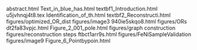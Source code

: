 abstract.html
Text_in_blue_has.html
textbf1_Introduction.html
u5jvhnqj4t8.tex
Identification_of_th.html
textbf2_Reconstructi.html
figures/optimized_OR_dist
figures/image3
940ie5skqo8.html
figures/ORs
dt2fa83vpjc.html
Figure_2_001_pole.html
figures/graph construction
figures/reconstruction steps
ftbct1arr9s.html
figures/FeNiSampleValidation
figures/image9
Figure_6_Pointbypoin.html